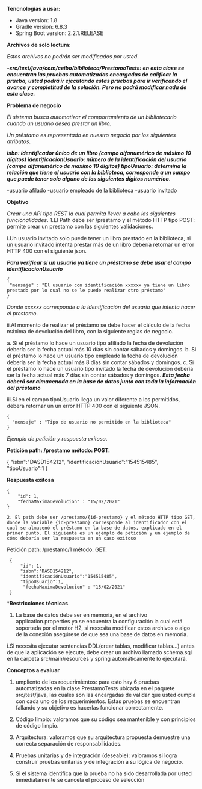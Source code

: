 **Tencnologías a usar:**

- Java version: 1.8
- Gradle version: 6.8.3
- Spring Boot version: 2.2.1.RELEASE

**Archivos de solo lectura:** 

*Estos archivos no podrán ser modificados por usted*.

***-src/test/java/com/ceiba/biblioteca/PrestamoTests: en esta clase se encuentran las pruebas automatizadas encargadas de calificar la prueba, usted podrá ir ejecutando estas pruebas para ir verificando el avance y completitud de la solución. Pero no podrá modificar nada de esta clase.***

**Problema de negocio**

*El sistema busca automatizar el comportamiento de un bibliotecario cuando un usuario desea prestar un libro.*

*Un préstamo es representado en nuestro negocio por los siguientes atributos*.

***isbn: identificador único de un libro (campo alfanumérico de máximo 10 dígitos)
identificacionUsuario: número de la identificación del usuario (campo alfanumérico de maximo 10 digitos)
tipoUsuario: determina la relación que tiene el usuario con la biblioteca, corresponde a un campo que puede tener solo alguno de los siguientes dígitos numérico***.

-usuario afilado
-usuario empleado de la biblioteca
-usuario invitado


**Objetivo**

*Crear una API tipo REST la cual permita llevar a cabo las siguientes funcionalidades*.
1.El Path debe ser /prestamo y el método HTTP tipo POST: permite crear un prestamo con las siguientes validaciones.

i.Un usuario invitado solo puede tener un libro prestado en la biblioteca, si un usuario invitado intenta prestar más de un libro debería retornar un error HTTP 400 con el siguiente json.

***Para verificar si un usuario ya tiene un préstamo se debe usar el campo identificacionUsuario***

    {
     "mensaje" : "El usuario con identificación xxxxxx ya tiene un libro prestado por lo cual no se le puede realizar otro préstamo"
    }
*Donde xxxxxx corresponde a la identificación del usuario que intenta hacer el prestamo*.

ii.Al momento de realizar el préstamo se debe hacer el cálculo de la fecha máxima de devolución del libro, con la siguiente reglas de negocio.

a. Si el préstamo lo hace un usuario tipo afiliado la fecha de devolución debería ser la fecha actual más 10 días sin contar sábados y domingos.
b. Si el préstamo lo hace un usuario tipo empleado la fecha de devolución debería ser la fecha actual más 8 días sin contar sábados y domingos.
c. Si el préstamo lo hace un usuario tipo invitado la fecha de devolución debería ser la fecha actual más 7 días sin contar sábados y domingos.
***Esta fecha deberá ser almacenada en la base de datos junto con toda la información del préstamo***

iii.Si en el campo tipoUsuario llega un valor diferente a los permitidos, deberá retornar un un error HTTP 400 con el siguiente JSON.

    {
      "mensaje" : "Tipo de usuario no permitido en la biblioteca"
    }

*Ejemplo de petición y respuesta exitosa*.

****Petición path: /prestamo método: POST.****

 {
     "isbn":"DASD154212",
     "identificaciónUsuario":"154515485",
     "tipoUsuario":1
 }
 
 ****Respuesta exitosa****
 
    {
        "id": 1,
        "fechaMaximaDevolucion" : "15/02/2021"
    }
    
    2. El path debe ser /prestamo/{id-prestamo} y el método HTTP tipo GET, donde la variable {id-prestamo} corresponde al identificador con el cual se almacenó el préstamo en la base de datos, explicado en el primer punto. El siguiente es un ejemplo de petición y un ejemplo de cómo debería ser la respuesta en un caso exitoso
Petición path: /prestamo/1 método: GET.

     {
         "id": 1,	
         "isbn":"DASD154212",
         "identificaciónUsuario":"154515485",
         "tipoUsuario":1,
          "fechaMaximaDevolucion" : "15/02/2021"
     }
     
     
***Restricciones técnicas**.
1. La base de datos debe ser en memoria, en el archivo application.properties ya se encuentra la configuración la cual está soportada por el motor H2, si necesita modificar estos archivos o algo de la conexión asegúrese de que sea una base de datos en memoria.

i.Si necesita ejecutar sentencias DDL(crear tablas, modificar tablas...) antes de que la aplicación se ejecute, debe crear un archivo llamado schema.sql en la carpeta src/main/resources y spring automáticamente lo ejecutará.
     
**Conceptos a evaluar**
1. umpliento de los requerimientos: para esto hay 6 pruebas automatizadas en la clase PrestamoTests ubicada en el paquete src/test/java, las cuales son las encargadas de validar que usted cumpla con cada uno de los requerimientos. Estas pruebas se encuentran fallando y su objetivo es hacerlas funcionar correctamente.
2. Código limpio: valoramos que su código sea mantenible y con principios de código limpio.
3. Arquitectura: valoramos que su arquitectura propuesta demuestre una correcta separación de responsabilidades.
     
4. Pruebas unitarias y de integración (deseable): valoramos si logra construir pruebas unitarias y de integración a su lógica de negocio.
5. Si el sistema identifica que la prueba no ha sido desarrollada por usted inmediatamente se cancela el proceso de selección
     
     
     
